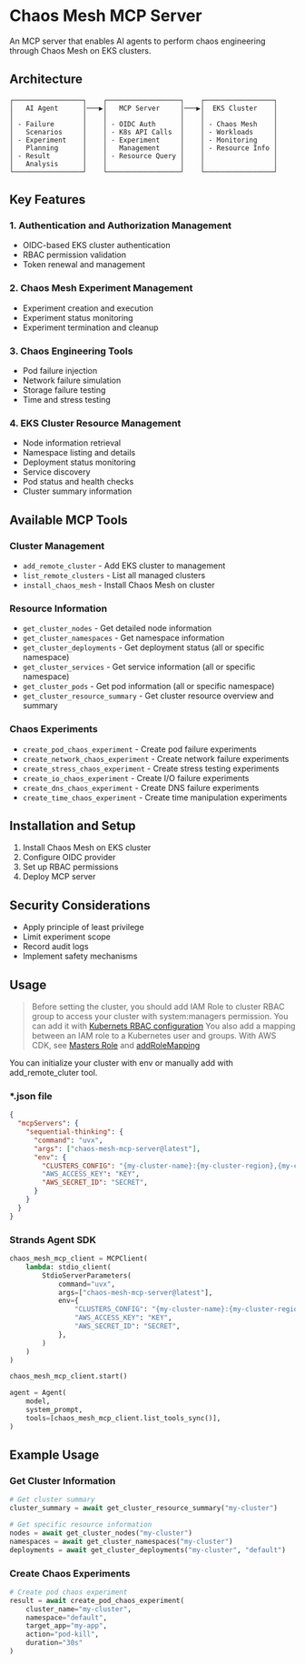 # Chaos Mesh MCP Server

An MCP server that enables AI agents to perform chaos engineering through Chaos Mesh on EKS clusters.

## Architecture

```
┌─────────────────┐    ┌──────────────────┐    ┌─────────────────┐
│   AI Agent      │───▶│   MCP Server     │───▶│  EKS Cluster    │
│                 │    │                  │    │                 │
│ - Failure       │    │ - OIDC Auth      │    │ - Chaos Mesh    │
│   Scenarios     │    │ - K8s API Calls  │    │ - Workloads     │
│ - Experiment    │    │ - Experiment     │    │ - Monitoring    │
│   Planning      │    │   Management     │    │ - Resource Info │
│ - Result        │    │ - Resource Query │    │                 │
│   Analysis      │    │                  │    │                 │
└─────────────────┘    └──────────────────┘    └─────────────────┘
```

## Key Features

### 1. Authentication and Authorization Management

- OIDC-based EKS cluster authentication
- RBAC permission validation
- Token renewal and management

### 2. Chaos Mesh Experiment Management

- Experiment creation and execution
- Experiment status monitoring
- Experiment termination and cleanup

### 3. Chaos Engineering Tools

- Pod failure injection
- Network failure simulation
- Storage failure testing
- Time and stress testing

### 4. EKS Cluster Resource Management

- Node information retrieval
- Namespace listing and details
- Deployment status monitoring
- Service discovery
- Pod status and health checks
- Cluster summary information

## Available MCP Tools

### Cluster Management
- `add_remote_cluster` - Add EKS cluster to management
- `list_remote_clusters` - List all managed clusters
- `install_chaos_mesh` - Install Chaos Mesh on cluster

### Resource Information
- `get_cluster_nodes` - Get detailed node information
- `get_cluster_namespaces` - Get namespace information
- `get_cluster_deployments` - Get deployment status (all or specific namespace)
- `get_cluster_services` - Get service information (all or specific namespace)
- `get_cluster_pods` - Get pod information (all or specific namespace)
- `get_cluster_resource_summary` - Get cluster resource overview and summary

### Chaos Experiments
- `create_pod_chaos_experiment` - Create pod failure experiments
- `create_network_chaos_experiment` - Create network failure experiments
- `create_stress_chaos_experiment` - Create stress testing experiments
- `create_io_chaos_experiment` - Create I/O failure experiments
- `create_dns_chaos_experiment` - Create DNS failure experiments
- `create_time_chaos_experiment` - Create time manipulation experiments

## Installation and Setup

1. Install Chaos Mesh on EKS cluster
2. Configure OIDC provider
3. Set up RBAC permissions
4. Deploy MCP server

## Security Considerations

- Apply principle of least privilege
- Limit experiment scope
- Record audit logs
- Implement safety mechanisms

## Usage

> Before setting the cluster, you should add IAM Role to cluster RBAC group to access your cluster with system:managers permission.
> You can add it with [Kubernets RBAC configuration](https://kubernetes.io/docs/reference/access-authn-authz/rbac/)
> You also add a mapping between an IAM role to a Kubernetes user and groups.
> With AWS CDK, see [Masters Role](https://docs.aws.amazon.com/cdk/api/v2/docs/aws-cdk-lib.aws_eks-readme.html#masters-role) and [addRoleMapping](https://docs.aws.amazon.com/cdk/api/v2/docs/aws-cdk-lib.aws_eks.AwsAuth.html#addwbrrolewbrmappingrole-mapping)

You can initialize your cluster with env or manually add with add_remote_cluter tool.

### \*.json file

```json
{
  "mcpServers": {
    "sequential-thinking": {
      "command": "uvx",
      "args": ["chaos-mesh-mcp-server@latest"],
      "env": {
        "CLUSTERS_CONFIG": "{my-cluster-name}:{my-cluster-region},{my-cluster-2-name}:{my-cluster-2-region}"
        "AWS_ACCESS_KEY": "KEY",
        "AWS_SECRET_ID": "SECRET",
      }
    }
  }
}
```

### Strands Agent SDK

```python
chaos_mesh_mcp_client = MCPClient(
    lambda: stdio_client(
        StdioServerParameters(
            command="uvx",
            args=["chaos-mesh-mcp-server@latest"],
            env={
                "CLUSTERS_CONFIG": "{my-cluster-name}:{my-cluster-region},{my-cluster-2-name}:{my-cluster-2-region}",
                "AWS_ACCESS_KEY": "KEY",
                "AWS_SECRET_ID": "SECRET",
            },
        )
    )
)

chaos_mesh_mcp_client.start()

agent = Agent(
    model,
    system_prompt,
    tools=[chaos_mesh_mcp_client.list_tools_sync()],
)
```

## Example Usage

### Get Cluster Information
```python
# Get cluster summary
cluster_summary = await get_cluster_resource_summary("my-cluster")

# Get specific resource information
nodes = await get_cluster_nodes("my-cluster")
namespaces = await get_cluster_namespaces("my-cluster")
deployments = await get_cluster_deployments("my-cluster", "default")
```

### Create Chaos Experiments
```python
# Create pod chaos experiment
result = await create_pod_chaos_experiment(
    cluster_name="my-cluster",
    namespace="default",
    target_app="my-app",
    action="pod-kill",
    duration="30s"
)
```
